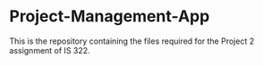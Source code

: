 # Project-Management-App
This is the repository containing the files required for the Project 2 assignment of IS 322.
